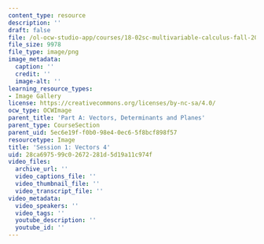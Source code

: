 ```yaml
---
content_type: resource
description: ''
draft: false
file: /ol-ocw-studio-app/courses/18-02sc-multivariable-calculus-fall-2010/28ca697599c02672281d5d19a11c974f_MIT18_02SC_L1Brds_4.png
file_size: 9978
file_type: image/png
image_metadata:
  caption: ''
  credit: ''
  image-alt: ''
learning_resource_types:
- Image Gallery
license: https://creativecommons.org/licenses/by-nc-sa/4.0/
ocw_type: OCWImage
parent_title: 'Part A: Vectors, Determinants and Planes'
parent_type: CourseSection
parent_uid: 5ec6e19f-f0b0-98e4-0ec6-5f8bcf898f57
resourcetype: Image
title: 'Session 1: Vectors 4'
uid: 28ca6975-99c0-2672-281d-5d19a11c974f
video_files:
  archive_url: ''
  video_captions_file: ''
  video_thumbnail_file: ''
  video_transcript_file: ''
video_metadata:
  video_speakers: ''
  video_tags: ''
  youtube_description: ''
  youtube_id: ''
---
```

